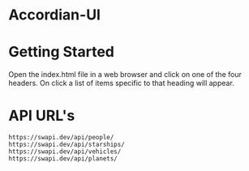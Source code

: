 # Accordian-UI

# Getting Started

Open the index.html file in a web browser and click on one of the four headers. On click
a list of items specific to that heading will appear.

# API URL's

```
https://swapi.dev/api/people/
https://swapi.dev/api/starships/
https://swapi.dev/api/vehicles/
https://swapi.dev/api/planets/
```